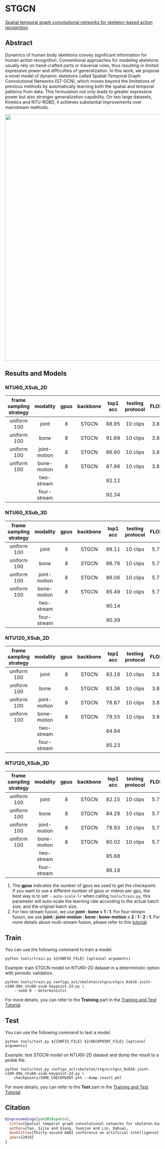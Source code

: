 # STGCN

[Spatial temporal graph convolutional networks for skeleton-based action recognition](https://ojs.aaai.org/index.php/AAAI/article/view/12328)

<!-- [ALGORITHM] -->

## Abstract

<!-- [ABSTRACT] -->

Dynamics of human body skeletons convey significant information for human action recognition. Conventional approaches for modeling skeletons usually rely on hand-crafted parts or traversal rules, thus resulting in limited expressive power and difficulties of generalization. In this work, we propose a novel model of dynamic skeletons called Spatial-Temporal Graph Convolutional Networks (ST-GCN), which moves beyond the limitations of previous methods by automatically learning both the spatial and temporal patterns from data. This formulation not only leads to greater expressive power but also stronger generalization capability. On two large datasets, Kinetics and NTU-RGBD, it achieves substantial improvements over mainstream methods.

<!-- [IMAGE] -->

<div align=center>
<img src="https://user-images.githubusercontent.com/34324155/142995893-d6618728-072c-46e1-b276-9b88cf21a01c.png" width="800"/>
</div>

## Results and Models

### NTU60_XSub_2D

| frame sampling strategy |   modality   | gpus | backbone | top1 acc | testing protocol | FLOPs | params |                  config                   |                  ckpt                   |                  log                   |
| :---------------------: | :----------: | :--: | :------: | :------: | :--------------: | :---: | :----: | :---------------------------------------: | :-------------------------------------: | :------------------------------------: |
|       uniform 100       |    joint     |  8   |  STGCN   |  88.95   |     10 clips     | 3.8G  |  3.1M  | [config](/configs_act/skeleton/stgcn/stgcn_8xb16-joint-u100-80e_ntu60-xsub-keypoint-2d.py) | [ckpt](https://download.openmmlab.com/mmaction/v1.0/skeleton/stgcn/stgcn_8xb16-joint-u100-80e_ntu60-xsub-keypoint-2d/stgcn_8xb16-joint-u100-80e_ntu60-xsub-keypoint-2d_20221129-484a394a.pth) | [log](https://download.openmmlab.com/mmaction/v1.0/skeleton/stgcn/stgcn_8xb16-joint-u100-80e_ntu60-xsub-keypoint-2d/stgcn_8xb16-joint-u100-80e_ntu60-xsub-keypoint-2d.log) |
|       uniform 100       |     bone     |  8   |  STGCN   |  91.69   |     10 clips     | 3.8G  |  3.1M  | [config](/configs_act/skeleton/stgcn/stgcn_8xb16-bone-u100-80e_ntu60-xsub-keypoint-2d.py) | [ckpt](https://download.openmmlab.com/mmaction/v1.0/skeleton/stgcn/stgcn_8xb16-bone-u100-80e_ntu60-xsub-keypoint-2d/stgcn_8xb16-bone-u100-80e_ntu60-xsub-keypoint-2d_20221129-c4b44488.pth) | [log](https://download.openmmlab.com/mmaction/v1.0/skeleton/stgcn/stgcn_8xb16-bone-u100-80e_ntu60-xsub-keypoint-2d/stgcn_8xb16-bone-u100-80e_ntu60-xsub-keypoint-2d.log) |
|       uniform 100       | joint-motion |  8   |  STGCN   |  86.90   |     10 clips     | 3.8G  |  3.1M  | [config](/configs_act/skeleton/stgcn/stgcn_8xb16-joint-motion-u100-80e_ntu60-xsub-keypoint-2d.py) | [ckpt](https://download.openmmlab.com/mmaction/v1.0/skeleton/stgcn/stgcn_8xb16-joint-motion-u100-80e_ntu60-xsub-keypoint-2d/stgcn_8xb16-joint-motion-u100-80e_ntu60-xsub-keypoint-2d_20221129-f18eb408.pth) | [log](https://download.openmmlab.com/mmaction/v1.0/skeleton/stgcn/stgcn_8xb16-joint-motion-u100-80e_ntu60-xsub-keypoint-2d/stgcn_8xb16-joint-motion-u100-80e_ntu60-xsub-keypoint-2d.log) |
|       uniform 100       | bone-motion  |  8   |  STGCN   |  87.86   |     10 clips     | 3.8G  |  3.1M  | [config](/configs_act/skeleton/stgcn/stgcn_8xb16-bone-motion-u100-80e_ntu60-xsub-keypoint-2d.py) | [ckpt](https://download.openmmlab.com/mmaction/v1.0/skeleton/stgcn/stgcn_8xb16-bone-motion-u100-80e_ntu60-xsub-keypoint-2d/stgcn_8xb16-bone-motion-u100-80e_ntu60-xsub-keypoint-2d_20221129-99c60e2d.pth) | [log](https://download.openmmlab.com/mmaction/v1.0/skeleton/stgcn/stgcn_8xb16-bone-motion-u100-80e_ntu60-xsub-keypoint-2d/stgcn_8xb16-bone-motion-u100-80e_ntu60-xsub-keypoint-2d.log) |
|                         |  two-stream  |      |          |  92.12   |                  |       |        |                                           |                                         |                                        |
|                         | four-stream  |      |          |  92.34   |                  |       |        |                                           |                                         |                                        |

### NTU60_XSub_3D

| frame sampling strategy |   modality   | gpus | backbone | top1 acc | testing protocol | FLOPs | params |                  config                   |                  ckpt                   |                  log                   |
| :---------------------: | :----------: | :--: | :------: | :------: | :--------------: | :---: | :----: | :---------------------------------------: | :-------------------------------------: | :------------------------------------: |
|       uniform 100       |    joint     |  8   |  STGCN   |  88.11   |     10 clips     | 5.7G  |  3.1M  | [config](/configs_act/skeleton/stgcn/stgcn_8xb16-joint-u100-80e_ntu60-xsub-keypoint-3d.py) | [ckpt](https://download.openmmlab.com/mmaction/v1.0/skeleton/stgcn/stgcn_8xb16-joint-u100-80e_ntu60-xsub-keypoint-3d/stgcn_8xb16-joint-u100-80e_ntu60-xsub-keypoint-3d_20221129-850308e1.pth) | [log](https://download.openmmlab.com/mmaction/v1.0/skeleton/stgcn/stgcn_8xb16-joint-u100-80e_ntu60-xsub-keypoint-3d/stgcn_8xb16-joint-u100-80e_ntu60-xsub-keypoint-3d.log) |
|       uniform 100       |     bone     |  8   |  STGCN   |  88.76   |     10 clips     | 5.7G  |  3.1M  | [config](/configs_act/skeleton/stgcn/stgcn_8xb16-bone-u100-80e_ntu60-xsub-keypoint-3d.py) | [ckpt](https://download.openmmlab.com/mmaction/v1.0/skeleton/stgcn/stgcn_8xb16-bone-u100-80e_ntu60-xsub-keypoint-3d/stgcn_8xb16-bone-u100-80e_ntu60-xsub-keypoint-3d_20221129-9c8d2970.pth) | [log](https://download.openmmlab.com/mmaction/v1.0/skeleton/stgcn/stgcn_8xb16-bone-u100-80e_ntu60-xsub-keypoint-3d/stgcn_8xb16-bone-u100-80e_ntu60-xsub-keypoint-3d.log) |
|       uniform 100       | joint-motion |  8   |  STGCN   |  86.06   |     10 clips     | 5.7G  |  3.1M  | [config](/configs_act/skeleton/stgcn/stgcn_8xb16-joint-motion-u100-80e_ntu60-xsub-keypoint-3d.py) | [ckpt](https://download.openmmlab.com/mmaction/v1.0/skeleton/stgcn/stgcn_8xb16-joint-motion-u100-80e_ntu60-xsub-keypoint-3d/stgcn_8xb16-joint-motion-u100-80e_ntu60-xsub-keypoint-3d_20221129-927648ea.pth) | [log](https://download.openmmlab.com/mmaction/v1.0/skeleton/stgcn/stgcn_8xb16-joint-motion-u100-80e_ntu60-xsub-keypoint-3d/stgcn_8xb16-joint-motion-u100-80e_ntu60-xsub-keypoint-3d.log) |
|       uniform 100       | bone-motion  |  8   |  STGCN   |  85.49   |     10 clips     | 5.7G  |  3.1M  | [config](/configs_act/skeleton/stgcn/stgcn_8xb16-bone-motion-u100-80e_ntu60-xsub-keypoint-3d.py) | [ckpt](https://download.openmmlab.com/mmaction/v1.0/skeleton/stgcn/stgcn_8xb16-bone-motion-u100-80e_ntu60-xsub-keypoint-3d/stgcn_8xb16-bone-motion-u100-80e_ntu60-xsub-keypoint-3d_20221129-593162ca.pth) | [log](https://download.openmmlab.com/mmaction/v1.0/skeleton/stgcn/stgcn_8xb16-bone-motion-u100-80e_ntu60-xsub-keypoint-3d/stgcn_8xb16-bone-motion-u100-80e_ntu60-xsub-keypoint-3d.log) |
|                         |  two-stream  |      |          |  90.14   |                  |       |        |                                           |                                         |                                        |
|                         | four-stream  |      |          |  90.39   |                  |       |        |                                           |                                         |                                        |

### NTU120_XSub_2D

| frame sampling strategy |   modality   | gpus | backbone | top1 acc | testing protocol | FLOPs | params |                  config                   |                  ckpt                   |                  log                   |
| :---------------------: | :----------: | :--: | :------: | :------: | :--------------: | :---: | :----: | :---------------------------------------: | :-------------------------------------: | :------------------------------------: |
|       uniform 100       |    joint     |  8   |  STGCN   |  83.19   |     10 clips     | 3.8G  |  3.1M  | [config](/configs_act/skeleton/stgcn/stgcn_8xb16-joint-u100-80e_ntu120-xsub-keypoint-2d.py) | [ckpt](https://download.openmmlab.com/mmaction/v1.0/skeleton/stgcn/stgcn_8xb16-joint-u100-80e_ntu120-xsub-keypoint-2d/stgcn_8xb16-joint-u100-80e_ntu120-xsub-keypoint-2d_20221129-612416c6.pth) | [log](https://download.openmmlab.com/mmaction/v1.0/skeleton/stgcn/stgcn_8xb16-joint-u100-80e_ntu120-xsub-keypoint-2d/stgcn_8xb16-joint-u100-80e_ntu120-xsub-keypoint-2d.log) |
|       uniform 100       |     bone     |  8   |  STGCN   |  83.36   |     10 clips     | 3.8G  |  3.1M  | [config](/configs_act/skeleton/stgcn/stgcn_8xb16-bone-u100-80e_ntu120-xsub-keypoint-2d.py) | [ckpt](https://download.openmmlab.com/mmaction/v1.0/skeleton/stgcn/stgcn_8xb16-bone-u100-80e_ntu120-xsub-keypoint-2d/stgcn_8xb16-bone-u100-80e_ntu120-xsub-keypoint-2d_20221129-131e63c3.pth) | [log](https://download.openmmlab.com/mmaction/v1.0/skeleton/stgcn/stgcn_8xb16-bone-u100-80e_ntu120-xsub-keypoint-2d/stgcn_8xb16-bone-u100-80e_ntu120-xsub-keypoint-2d.log) |
|       uniform 100       | joint-motion |  8   |  STGCN   |  78.87   |     10 clips     | 3.8G  |  3.1M  | [config](/configs_act/skeleton/stgcn/stgcn_8xb16-joint-motion-u100-80e_ntu120-xsub-keypoint-2d.py) | [ckpt](https://download.openmmlab.com/mmaction/v1.0/skeleton/stgcn/stgcn_8xb16-joint-motion-u100-80e_ntu120-xsub-keypoint-2d/stgcn_8xb16-joint-motion-u100-80e_ntu120-xsub-keypoint-2d_20221129-7cb38ec2.pth) | [log](https://download.openmmlab.com/mmaction/v1.0/skeleton/stgcn/stgcn_8xb16-joint-motion-u100-80e_ntu120-xsub-keypoint-2d/stgcn_8xb16-joint-motion-u100-80e_ntu120-xsub-keypoint-2d.log) |
|       uniform 100       | bone-motion  |  8   |  STGCN   |  79.55   |     10 clips     | 3.8G  |  3.1M  | [config](/configs_act/skeleton/stgcn/stgcn_8xb16-bone-motion-u100-80e_ntu120-xsub-keypoint-2d.py) | [ckpt](https://download.openmmlab.com/mmaction/v1.0/skeleton/stgcn/stgcn_8xb16-bone-motion-u100-80e_ntu120-xsub-keypoint-2d/stgcn_8xb16-bone-motion-u100-80e_ntu120-xsub-keypoint-2d_20221129-f5b19892.pth) | [log](https://download.openmmlab.com/mmaction/v1.0/skeleton/stgcn/stgcn_8xb16-bone-motion-u100-80e_ntu120-xsub-keypoint-2d/stgcn_8xb16-bone-motion-u100-80e_ntu120-xsub-keypoint-2d.log) |
|                         |  two-stream  |      |          |  84.84   |                  |       |        |                                           |                                         |                                        |
|                         | four-stream  |      |          |  85.23   |                  |       |        |                                           |                                         |                                        |

### NTU120_XSub_3D

| frame sampling strategy |   modality   | gpus | backbone | top1 acc | testing protocol | FLOPs | params |                  config                   |                  ckpt                   |                  log                   |
| :---------------------: | :----------: | :--: | :------: | :------: | :--------------: | :---: | :----: | :---------------------------------------: | :-------------------------------------: | :------------------------------------: |
|       uniform 100       |    joint     |  8   |  STGCN   |  82.15   |     10 clips     | 5.7G  |  3.1M  | [config](/configs_act/skeleton/stgcn/stgcn_8xb16-joint-u100-80e_ntu120-xsub-keypoint-3d.py) | [ckpt](https://download.openmmlab.com/mmaction/v1.0/skeleton/stgcn/stgcn_8xb16-joint-u100-80e_ntu120-xsub-keypoint-3d/stgcn_8xb16-joint-u100-80e_ntu120-xsub-keypoint-3d_20221129-0484f579.pth) | [log](https://download.openmmlab.com/mmaction/v1.0/skeleton/stgcn/stgcn_8xb16-joint-u100-80e_ntu120-xsub-keypoint-3d/stgcn_8xb16-joint-u100-80e_ntu120-xsub-keypoint-3d.log) |
|       uniform 100       |     bone     |  8   |  STGCN   |  84.28   |     10 clips     | 5.7G  |  3.1M  | [config](/configs_act/skeleton/stgcn/stgcn_8xb16-bone-u100-80e_ntu120-xsub-keypoint-3d.py) | [ckpt](https://download.openmmlab.com/mmaction/v1.0/skeleton/stgcn/stgcn_8xb16-bone-u100-80e_ntu120-xsub-keypoint-3d/stgcn_8xb16-bone-u100-80e_ntu120-xsub-keypoint-3d_20221129-bc007510.pth) | [log](https://download.openmmlab.com/mmaction/v1.0/skeleton/stgcn/stgcn_8xb16-bone-u100-80e_ntu120-xsub-keypoint-3d/stgcn_8xb16-bone-u100-80e_ntu120-xsub-keypoint-3d.log) |
|       uniform 100       | joint-motion |  8   |  STGCN   |  78.93   |     10 clips     | 5.7G  |  3.1M  | [config](/configs_act/skeleton/stgcn/stgcn_8xb16-joint-motion-u100-80e_ntu120-xsub-keypoint-3d.py) | [ckpt](https://download.openmmlab.com/mmaction/v1.0/skeleton/stgcn/stgcn_8xb16-joint-motion-u100-80e_ntu120-xsub-keypoint-3d/stgcn_8xb16-joint-motion-u100-80e_ntu120-xsub-keypoint-3d_20221129-5d54f525.pth) | [log](https://download.openmmlab.com/mmaction/v1.0/skeleton/stgcn/stgcn_8xb16-joint-motion-u100-80e_ntu120-xsub-keypoint-3d/stgcn_8xb16-joint-motion-u100-80e_ntu120-xsub-keypoint-3d.log) |
|       uniform 100       | bone-motion  |  8   |  STGCN   |  80.02   |     10 clips     | 5.7G  |  3.1M  | [config](/configs_act/skeleton/stgcn/stgcn_8xb16-bone-motion-u100-80e_ntu120-xsub-keypoint-3d.py) | [ckpt](https://download.openmmlab.com/mmaction/v1.0/skeleton/stgcn/stgcn_8xb16-bone-motion-u100-80e_ntu120-xsub-keypoint-3d/stgcn_8xb16-bone-motion-u100-80e_ntu120-xsub-keypoint-3d_20221129-3cb0e4e1.pth) | [log](https://download.openmmlab.com/mmaction/v1.0/skeleton/stgcn/stgcn_8xb16-bone-motion-u100-80e_ntu120-xsub-keypoint-3d/stgcn_8xb16-bone-motion-u100-80e_ntu120-xsub-keypoint-3d.log) |
|                         |  two-stream  |      |          |  85.68   |                  |       |        |                                           |                                         |                                        |
|                         | four-stream  |      |          |  86.19   |                  |       |        |                                           |                                         |                                        |

1. The **gpus** indicates the number of gpus we used to get the checkpoint. If you want to use a different number of gpus or videos per gpu, the best way is to set `--auto-scale-lr` when calling `tools/train.py`, this parameter will auto-scale the learning rate according to the actual batch size, and the original batch size.
2. For two-stream fusion, we use **joint : bone = 1 : 1**. For four-stream fusion, we use **joint : joint-motion : bone : bone-motion = 2 : 1 : 2 : 1**. For more details about multi-stream fusion, please refer to this [tutorial](/docs/en/useful_tools.md#multi-stream-fusion.md).

## Train

You can use the following command to train a model.

```shell
python tools/train.py ${CONFIG_FILE} [optional arguments]
```

Example: train STGCN model on NTU60-2D dataset in a deterministic option with periodic validation.

```shell
python tools/train.py configs_act/skeleton/stgcn/stgcn_8xb16-joint-u100-80e_ntu60-xsub-keypoint-2d.py \
    --seed 0 --deterministic
```

For more details, you can refer to the **Training** part in the [Training and Test Tutorial](/docs/en/user_guides/train_test.md).

## Test

You can use the following command to test a model.

```shell
python tools/test.py ${CONFIG_FILE} ${CHECKPOINT_FILE} [optional arguments]
```

Example: test STGCN model on NTU60-2D dataset and dump the result to a pickle file.

```shell
python tools/test.py configs_act/skeleton/stgcn/stgcn_8xb16-joint-u100-80e_ntu60-xsub-keypoint-2d.py \
    checkpoints/SOME_CHECKPOINT.pth --dump result.pkl
```

For more details, you can refer to the **Test** part in the [Training and Test Tutorial](/docs/en/user_guides/train_test.md).

## Citation

```BibTeX
@inproceedings{yan2018spatial,
  title={Spatial temporal graph convolutional networks for skeleton-based action recognition},
  author={Yan, Sijie and Xiong, Yuanjun and Lin, Dahua},
  booktitle={Thirty-second AAAI conference on artificial intelligence},
  year={2018}
}
```
